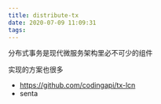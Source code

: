 ```yaml
---
title: distribute-tx
date: 2020-07-09 11:09:31
tags:
---
```


分布式事务是现代微服务架构里必不可少的组件

实现的方案也很多
- https://github.com/codingapi/tx-lcn
- senta